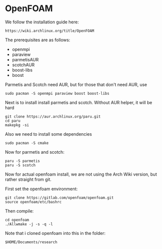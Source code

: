 # OpenFOAM

We follow the installation guide here:

```
https://wiki.archlinux.org/title/OpenFOAM
```

The prerequisites are as follows:

- openmpi
- paraview
- parmetisAUR
- scotchAUR
- boost-libs
- boost

Parmetis and Scotch need AUR, but for those that don't need AUR, use 

```
sudo pacman -S openmpi paraview boost boost-libs
```



Next is to install install parmetis and scotch. 
Without AUR helper, it will be hard 

```
git clone https://aur.archlinux.org/paru.git
cd paru 
makepkg -si
```

Also we need to install some dependencies

```
sudo pacman -S cmake
```
Now for parmetis and scotch:
```
paru -S parmetis
paru -S scotch
```

Now for actual openfoam install, we are not using the Arch Wiki version,
but rather straight from git.

First set the openfoam environment:

```
git clone https://gitlab.com/openfoam/openfoam.git
source openfoam/etc/bashrc
```

Then compile:

```
cd openfoam 
./Allwmake -j -s -q -l
```

Note that i cloned openfoam into this in the folder:

```
$HOME/Documents/research
```



